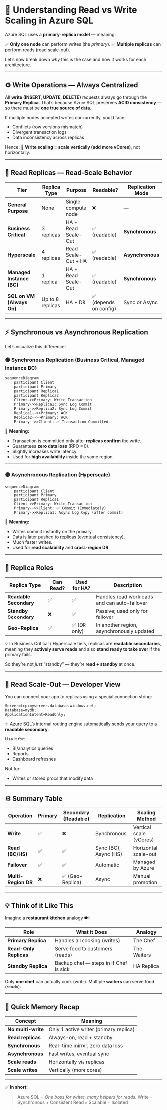 # 🧠 Understanding Read vs Write Scaling in Azure SQL

Azure SQL uses a **primary-replica model** — meaning:

✅ **Only one node** can perform writes (the _primary_).
✅ **Multiple replicas** can perform reads (read scale-out).

Let’s now break down _why_ this is the case and how it works for each architecture.

---

## ⚙️ Write Operations — Always Centralized

All **write (INSERT, UPDATE, DELETE)** requests always go through the **Primary Replica**.
That’s because Azure SQL preserves **ACID consistency** — so there must be **one true source of data**.

If multiple nodes accepted writes concurrently, you’d face:

- Conflicts (row versions mismatch)
- Divergent transaction logs
- Data inconsistency across replicas

Hence:
🧱 **Write scaling = scale vertically (add more vCores)**, not horizontally.

---

## 🧩 Read Replicas — Read-Scale Behavior

| Tier                      | Replica Type     | Purpose             | Readable?              | Replication Mode |
| ------------------------- | ---------------- | ------------------- | ---------------------- | ---------------- |
| **General Purpose**       | None             | Single compute node | ❌                     | —                |
| **Business Critical**     | 3 replicas       | HA + Read Scale-Out | ✅ (readable)          | **Synchronous**  |
| **Hyperscale**            | 4 replicas       | Read Scale-Out + HA | ✅ (readable)          | **Asynchronous** |
| **Managed Instance (BC)** | 1 replica        | HA + Read Scale-Out | ✅ (readable)          | **Synchronous**  |
| **SQL on VM (Always On)** | Up to 8 replicas | HA + DR             | ✅ (depends on config) | Sync or Async    |

---

## ⚡ Synchronous vs Asynchronous Replication

Let’s visualize this difference:

### 🟢 **Synchronous Replication** (Business Critical, Managed Instance BC)

```mermaid
sequenceDiagram
    participant Client
    participant Primary
    participant Replica1
    participant Replica2
    Client->>Primary: Write Transaction
    Primary->>Replica1: Sync Log Commit
    Primary->>Replica2: Sync Log Commit
    Replica1-->>Primary: ACK
    Replica2-->>Primary: ACK
    Primary-->>Client: ✅ Transaction Committed
```

🧩 **Meaning:**

- Transaction is committed only after **replicas confirm** the write.
- Guarantees **zero data loss** (RPO = 0).
- Slightly increases write latency.
- Used for **high availability** inside the same region.

---

### 🟣 **Asynchronous Replication** (Hyperscale)

```mermaid
sequenceDiagram
    participant Client
    participant Primary
    participant Replica1
    Client->>Primary: Write Transaction
    Primary-->>Client: ✅ Commit (Immediately)
    Primary->>Replica1: Async Log Copy (after commit)
```

🧩 **Meaning:**

- Writes commit instantly on the primary.
- Data is later pushed to replicas (eventual consistency).
- Much faster writes.
- Used for **read scalability** and **cross-region DR**.

---

## 🧱 Replica Roles

| Replica Type           | Can Read? | Used for HA? | Description                                  |
| ---------------------- | --------- | ------------ | -------------------------------------------- |
| **Readable Secondary** | ✅        | ✅           | Handles read workloads and can auto-failover |
| **Standby Secondary**  | ❌        | ✅           | Passive; used only for failover              |
| **Geo-Replica**        | ✅        | ✅ (DR only) | In another region, asynchronously updated    |

💡 In Business Critical / Hyperscale tiers, replicas are **readable secondaries**, meaning they **actively serve reads** and also **stand ready to take over** if the primary fails.

So they’re not _just_ “standby” — they’re **read + standby** at once.

---

## 🧮 Read Scale-Out — Developer View

You can connect your app to replicas using a special connection string:

```text
Server=tcp:myserver.database.windows.net;
Database=mydb;
ApplicationIntent=ReadOnly;
```

✨ Azure SQL’s internal routing engine automatically sends your query to a **readable secondary**.

Use it for:

- BI/analytics queries
- Reports
- Dashboard refreshes

Not for:

- Writes or stored procs that modify data

---

## ⚙️ Summary Table

| Operation           | Primary | Secondary (Readable) | Replication           | Scaling Method          |
| ------------------- | ------- | -------------------- | --------------------- | ----------------------- |
| **Write**           | ✅      | ❌                   | Synchronous           | Vertical scale (vCores) |
| **Read (BC/HS)**    | ✅      | ✅                   | Sync (BC), Async (HS) | Horizontal scale-out    |
| **Failover**        | ✅      | ✅                   | Automatic             | Managed by Azure        |
| **Multi-Region DR** | ❌      | ✅ (Geo-Replica)     | Async                 | Manual promotion        |

---

## 💡 Think of it Like This

Imagine a **restaurant kitchen** analogy 🍽️:

| Role                   | What it Does                           | Analogy     |
| ---------------------- | -------------------------------------- | ----------- |
| **Primary Replica**    | Handles all cooking (writes)           | The Chef    |
| **Read-Only Replicas** | Serve food to customers (reads)        | The Waiters |
| **Standby Replica**    | Backup chef — steps in if Chef is sick | HA Replica  |

Only **one chef** can actually cook (write).
Multiple **waiters** can serve food (reads).

---

## 🧠 Quick Memory Recap

| Concept            | Meaning                                |
| ------------------ | -------------------------------------- |
| **No multi-write** | Only 1 active writer (primary replica) |
| **Read replicas**  | Always-on, read + standby              |
| **Synchronous**    | Real-time mirror, zero data loss       |
| **Asynchronous**   | Fast writes, eventual sync             |
| **Scale reads**    | Horizontally via replicas              |
| **Scale writes**   | Vertically (more cores)                |

---

✅ **In short:**

> Azure SQL = _One boss for writes, many helpers for reads._
> Write = Synchronous + Consistent
> Read = Scalable + Isolated
